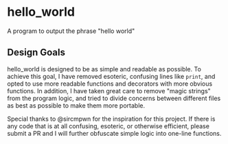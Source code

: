 # hello_world

A program to output the phrase "hello world"

## Design Goals

hello_world is designed to be as simple and readable as possible.  To achieve
this goal, I have removed esoteric, confusing lines like `print`, and opted to
use more readable functions and decorators with more obvious functions.  In
addition, I have taken great care to remove "magic strings" from the program
logic, and tried to divide concerns between different files as best as possible
to make them more portable.

Special thanks to @sircmpwn for the inspiration for this project.  If there is
any code that is at all confusing, esoteric, or otherwise efficient, please 
submit a PR and I will further obfuscate simple logic into one-line functions.